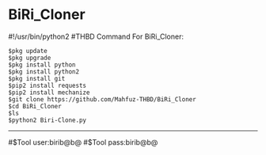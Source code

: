# BiRi_Cloner
#!/usr/bin/python2
#THBD
Command For BiRi_Cloner:
```
$pkg update
$pkg upgrade
$pkg install python
$pkg install python2
$pkg install git
$pip2 install requests
$pip2 install mechanize
$git clone https://github.com/Mahfuz-THBD/BiRi_Cloner 
$cd BiRi_Cloner
$ls
$python2 Biri-Clone.py
```
----------------------------------------------
#$Tool user:birib@b@
#$Tool pass:birib@b@
